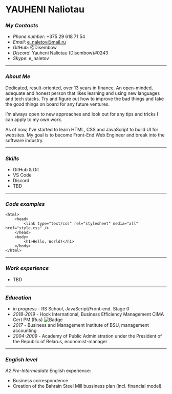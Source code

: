 # **YAUHENI Naliotau**


### ***My Contacts***
+ *Phone number*:      +375 29 618 71 54
+ *Email*:             e_naletov@mail.ru
+ *GitHub*:            @Disembow
+ *Discord*:           Yauheni Naliotau (Disembow)#0243
+ *Skype*:             e_naletov

***

### ***About Me***

Dedicated, result-oriented, over 13 years in finance. An open-minded, adequate and honest person that likes learning and using new languages and tech stacks. Try and figure out how to improve the bad things and take the good things on board for any future ventures.

I’m always open to new approaches and look out for any tips and tricks I can apply to my own work.

As of now, I've started to learn HTML, CSS and JavaScript to build UI for websites. My goal is to become Front-End Web Engineer and break into the software industry.

***

### ***Skills***
+ GitHub & Git
+ VS Code
+ Discord
+ TBD

***

### ***Code examples***

```
<html>
	<head>
		<link type="text/css" rel="stylesheet" media="all" href="style.css" />
	</head>
	<body>
		<h1>Hello, World!</h1>
	</body>
</html>
```

***

### ***Work experience***
+ TBD


***

### ***Education***
+ *in progress* - RS School, JavaScript/Front-end. Stage 0
+ *2018-2019* - Hock International, Business Efficiency Management CIMA Cert PM (Rus)
![Badge](https://www.credly.com/badges/799cb3f4-115d-4dff-b632-cabba88221ba/public_url)
+ *2017* - Business and Management Institute of BSU, management accounting
+ *2004-2009* - Academy of Public Administration under the President of the Republic of Belarus, economist-manager

***

### ***English level***
*A2 Pre-Intermediate*
English experience:
+ Business correspondence
+ Creation of the Bahrain Steel Mill bussiness plan (incl. financial model)